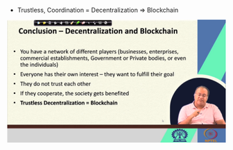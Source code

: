 - Trustless, Coordination = Decentralization => Blockchain

![](attachments/Pasted%20image%2020250119213749.png)

